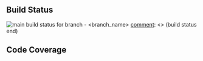 [comment]: <> (build status start)
## Build Status
![main build status for branch - <branch_name>](https://github.com/<OWNER>/<REPOSITORY>/actions/workflows/<WORKFLOW_FILE>/badge.svg?branch=<branch_name>)
[comment]: <> (build status end)

[comment]: <> (coverage details start)
## Code Coverage

[comment]: <> (coverage details end)



